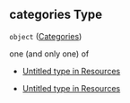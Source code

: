 ## categories Type

`object` ([Categories](resources-properties-categories.md))

one (and only one) of

*   [Untitled  type in Resources](resources-properties-categories-oneof-0.md "check type definition")

*   [Untitled  type in Resources](resources-properties-categories-oneof-1.md "check type definition")
